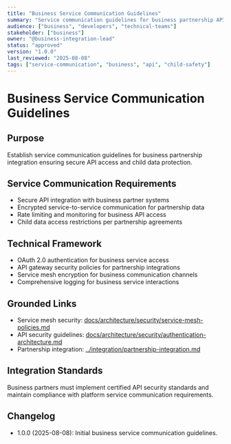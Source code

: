 ```yaml
---
title: "Business Service Communication Guidelines"
summary: "Service communication guidelines for business partnership API integration and CSR platform access."
audience: ["business", "developers", "technical-teams"]
stakeholder: ["business"]
owner: "@business-integration-lead"
status: "approved"
version: "1.0.0"
last_reviewed: "2025-08-08"
tags: ["service-communication", "business", "api", "child-safety"]
---
```


# Business Service Communication Guidelines

## Purpose
Establish service communication guidelines for business partnership integration ensuring secure API access and child data protection.

## Service Communication Requirements
- Secure API integration with business partner systems
- Encrypted service-to-service communication for partnership data
- Rate limiting and monitoring for business API access
- Child data access restrictions per partnership agreements

## Technical Framework
- OAuth 2.0 authentication for business service access
- API gateway security policies for partnership integrations
- Service mesh encryption for business communication channels
- Comprehensive logging for business service interactions

## Grounded Links
- Service mesh security: [docs/architecture/security/service-mesh-policies.md](../../architecture/security/service-mesh-policies.md)
- API security guidelines: [docs/architecture/security/authentication-architecture.md](../../architecture/security/authentication-architecture.md)
- Partnership integration: [../integration/partnership-integration.md](../integration/partnership-integration.md)

## Integration Standards
Business partners must implement certified API security standards and maintain compliance with platform service communication requirements.

## Changelog
- 1.0.0 (2025-08-08): Initial business service communication guidelines.